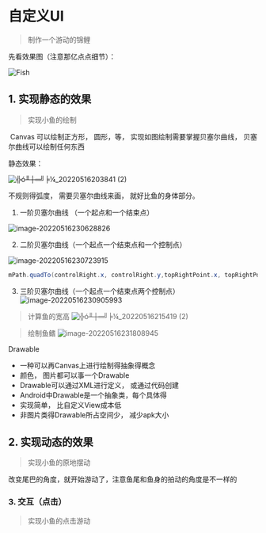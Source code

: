 # 自定义UI 

> 制作一个游动的锦鲤

先看效果图（注意那亿点点细节）：

![Fish](https://user-images.githubusercontent.com/30100887/168629698-ad7e1af5-edf6-4c01-9360-7785aa6b7995.gif)


## 1. 实现静态的效果

> 实现小鱼的绘制

​	Canvas 可以绘制正方形， 圆形，等， 实现如图绘制需要掌握贝塞尔曲线， 贝塞尔曲线可以绘制任何东西

静态效果：

![╬ó╨┼═╝╞¼_20220516203841 (2)](https://user-images.githubusercontent.com/30100887/168629941-123cb5ab-e716-4b25-8c67-10f8e5d12d66.jpg)


不规则得弧度， 需要贝塞尔曲线来画， 就好比鱼的身体部分。

1. 一阶贝塞尔曲线 （一个起点和一个结束点）

![image-20220516230628826](https://user-images.githubusercontent.com/30100887/168630004-fe216a7e-84f3-41e6-85e0-d9306ddcf38e.png)			

2. 二阶贝塞尔曲线（一个起点一个结束点和一个控制点）

![image-20220516230723915](https://user-images.githubusercontent.com/30100887/168630109-579f327c-26eb-458d-a85b-551779d0f2e6.png)

```java
mPath.quadTo(controlRight.x, controlRight.y,topRightPoint.x, topRightPoint.y);
```

3. 三阶贝塞尔曲线（一个起点一个结束点两个控制点）
![image-20220516230905993](https://user-images.githubusercontent.com/30100887/168630259-3ff71c1d-9391-4b29-a39d-080a28d81340.png)


> 计算鱼的宽高 
![╬ó╨┼═╝╞¼_20220516215419 (2)](https://user-images.githubusercontent.com/30100887/168630373-fc49e7a3-a387-4bc4-a7e7-3a2bc92a68c9.jpg)


> 绘制鱼鳍
![image-20220516231808945](https://user-images.githubusercontent.com/30100887/168630414-6abae73a-1f87-4fad-b15c-3dc901aeb6c1.png)


Drawable

- 一种可以再Canvas上进行绘制得抽象得概念
- 颜色， 图片都可以事一个Drawable
- Drawable可以通过XML进行定义， 或通过代码创建
- Android中Drawable是一个抽象类，每个具体得
- 实现简单， 比自定义View成本低
- 非图片类得Drawable所占空间少， 减少apk大小

## 2. 实现动态的效果

> 实现小鱼的原地摆动

​	改变尾巴的角度，就开始游动了，注意鱼尾和鱼身的拍动的角度是不一样的



### 3. 交互（点击）

> 实现小鱼的点击游动
